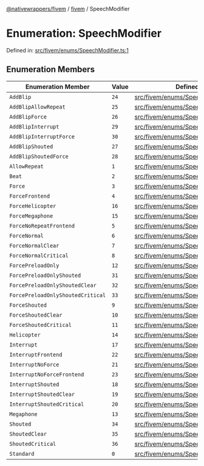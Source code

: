 [@nativewrappers/fivem](../../README.md) / [fivem](../README.md) / SpeechModifier

# Enumeration: SpeechModifier

Defined in: [src/fivem/enums/SpeechModifier.ts:1](https://github.com/nativewrappers/nativewrappers/blob/756c662f77d10717b10de50b84f2e02fa47719d1/src/fivem/enums/SpeechModifier.ts#L1)

## Enumeration Members

| Enumeration Member | Value | Defined in |
| ------ | ------ | ------ |
| <a id="addblip"></a> `AddBlip` | `24` | [src/fivem/enums/SpeechModifier.ts:26](https://github.com/nativewrappers/nativewrappers/blob/756c662f77d10717b10de50b84f2e02fa47719d1/src/fivem/enums/SpeechModifier.ts#L26) |
| <a id="addblipallowrepeat"></a> `AddBlipAllowRepeat` | `25` | [src/fivem/enums/SpeechModifier.ts:27](https://github.com/nativewrappers/nativewrappers/blob/756c662f77d10717b10de50b84f2e02fa47719d1/src/fivem/enums/SpeechModifier.ts#L27) |
| <a id="addblipforce"></a> `AddBlipForce` | `26` | [src/fivem/enums/SpeechModifier.ts:28](https://github.com/nativewrappers/nativewrappers/blob/756c662f77d10717b10de50b84f2e02fa47719d1/src/fivem/enums/SpeechModifier.ts#L28) |
| <a id="addblipinterrupt"></a> `AddBlipInterrupt` | `29` | [src/fivem/enums/SpeechModifier.ts:31](https://github.com/nativewrappers/nativewrappers/blob/756c662f77d10717b10de50b84f2e02fa47719d1/src/fivem/enums/SpeechModifier.ts#L31) |
| <a id="addblipinterruptforce"></a> `AddBlipInterruptForce` | `30` | [src/fivem/enums/SpeechModifier.ts:32](https://github.com/nativewrappers/nativewrappers/blob/756c662f77d10717b10de50b84f2e02fa47719d1/src/fivem/enums/SpeechModifier.ts#L32) |
| <a id="addblipshouted"></a> `AddBlipShouted` | `27` | [src/fivem/enums/SpeechModifier.ts:29](https://github.com/nativewrappers/nativewrappers/blob/756c662f77d10717b10de50b84f2e02fa47719d1/src/fivem/enums/SpeechModifier.ts#L29) |
| <a id="addblipshoutedforce"></a> `AddBlipShoutedForce` | `28` | [src/fivem/enums/SpeechModifier.ts:30](https://github.com/nativewrappers/nativewrappers/blob/756c662f77d10717b10de50b84f2e02fa47719d1/src/fivem/enums/SpeechModifier.ts#L30) |
| <a id="allowrepeat"></a> `AllowRepeat` | `1` | [src/fivem/enums/SpeechModifier.ts:3](https://github.com/nativewrappers/nativewrappers/blob/756c662f77d10717b10de50b84f2e02fa47719d1/src/fivem/enums/SpeechModifier.ts#L3) |
| <a id="beat"></a> `Beat` | `2` | [src/fivem/enums/SpeechModifier.ts:4](https://github.com/nativewrappers/nativewrappers/blob/756c662f77d10717b10de50b84f2e02fa47719d1/src/fivem/enums/SpeechModifier.ts#L4) |
| <a id="force"></a> `Force` | `3` | [src/fivem/enums/SpeechModifier.ts:5](https://github.com/nativewrappers/nativewrappers/blob/756c662f77d10717b10de50b84f2e02fa47719d1/src/fivem/enums/SpeechModifier.ts#L5) |
| <a id="forcefrontend"></a> `ForceFrontend` | `4` | [src/fivem/enums/SpeechModifier.ts:6](https://github.com/nativewrappers/nativewrappers/blob/756c662f77d10717b10de50b84f2e02fa47719d1/src/fivem/enums/SpeechModifier.ts#L6) |
| <a id="forcehelicopter"></a> `ForceHelicopter` | `16` | [src/fivem/enums/SpeechModifier.ts:18](https://github.com/nativewrappers/nativewrappers/blob/756c662f77d10717b10de50b84f2e02fa47719d1/src/fivem/enums/SpeechModifier.ts#L18) |
| <a id="forcemegaphone"></a> `ForceMegaphone` | `15` | [src/fivem/enums/SpeechModifier.ts:17](https://github.com/nativewrappers/nativewrappers/blob/756c662f77d10717b10de50b84f2e02fa47719d1/src/fivem/enums/SpeechModifier.ts#L17) |
| <a id="forcenorepeatfrontend"></a> `ForceNoRepeatFrontend` | `5` | [src/fivem/enums/SpeechModifier.ts:7](https://github.com/nativewrappers/nativewrappers/blob/756c662f77d10717b10de50b84f2e02fa47719d1/src/fivem/enums/SpeechModifier.ts#L7) |
| <a id="forcenormal"></a> `ForceNormal` | `6` | [src/fivem/enums/SpeechModifier.ts:8](https://github.com/nativewrappers/nativewrappers/blob/756c662f77d10717b10de50b84f2e02fa47719d1/src/fivem/enums/SpeechModifier.ts#L8) |
| <a id="forcenormalclear"></a> `ForceNormalClear` | `7` | [src/fivem/enums/SpeechModifier.ts:9](https://github.com/nativewrappers/nativewrappers/blob/756c662f77d10717b10de50b84f2e02fa47719d1/src/fivem/enums/SpeechModifier.ts#L9) |
| <a id="forcenormalcritical"></a> `ForceNormalCritical` | `8` | [src/fivem/enums/SpeechModifier.ts:10](https://github.com/nativewrappers/nativewrappers/blob/756c662f77d10717b10de50b84f2e02fa47719d1/src/fivem/enums/SpeechModifier.ts#L10) |
| <a id="forcepreloadonly"></a> `ForcePreloadOnly` | `12` | [src/fivem/enums/SpeechModifier.ts:14](https://github.com/nativewrappers/nativewrappers/blob/756c662f77d10717b10de50b84f2e02fa47719d1/src/fivem/enums/SpeechModifier.ts#L14) |
| <a id="forcepreloadonlyshouted"></a> `ForcePreloadOnlyShouted` | `31` | [src/fivem/enums/SpeechModifier.ts:33](https://github.com/nativewrappers/nativewrappers/blob/756c662f77d10717b10de50b84f2e02fa47719d1/src/fivem/enums/SpeechModifier.ts#L33) |
| <a id="forcepreloadonlyshoutedclear"></a> `ForcePreloadOnlyShoutedClear` | `32` | [src/fivem/enums/SpeechModifier.ts:34](https://github.com/nativewrappers/nativewrappers/blob/756c662f77d10717b10de50b84f2e02fa47719d1/src/fivem/enums/SpeechModifier.ts#L34) |
| <a id="forcepreloadonlyshoutedcritical"></a> `ForcePreloadOnlyShoutedCritical` | `33` | [src/fivem/enums/SpeechModifier.ts:35](https://github.com/nativewrappers/nativewrappers/blob/756c662f77d10717b10de50b84f2e02fa47719d1/src/fivem/enums/SpeechModifier.ts#L35) |
| <a id="forceshouted"></a> `ForceShouted` | `9` | [src/fivem/enums/SpeechModifier.ts:11](https://github.com/nativewrappers/nativewrappers/blob/756c662f77d10717b10de50b84f2e02fa47719d1/src/fivem/enums/SpeechModifier.ts#L11) |
| <a id="forceshoutedclear"></a> `ForceShoutedClear` | `10` | [src/fivem/enums/SpeechModifier.ts:12](https://github.com/nativewrappers/nativewrappers/blob/756c662f77d10717b10de50b84f2e02fa47719d1/src/fivem/enums/SpeechModifier.ts#L12) |
| <a id="forceshoutedcritical"></a> `ForceShoutedCritical` | `11` | [src/fivem/enums/SpeechModifier.ts:13](https://github.com/nativewrappers/nativewrappers/blob/756c662f77d10717b10de50b84f2e02fa47719d1/src/fivem/enums/SpeechModifier.ts#L13) |
| <a id="helicopter"></a> `Helicopter` | `14` | [src/fivem/enums/SpeechModifier.ts:16](https://github.com/nativewrappers/nativewrappers/blob/756c662f77d10717b10de50b84f2e02fa47719d1/src/fivem/enums/SpeechModifier.ts#L16) |
| <a id="interrupt"></a> `Interrupt` | `17` | [src/fivem/enums/SpeechModifier.ts:19](https://github.com/nativewrappers/nativewrappers/blob/756c662f77d10717b10de50b84f2e02fa47719d1/src/fivem/enums/SpeechModifier.ts#L19) |
| <a id="interruptfrontend"></a> `InterruptFrontend` | `22` | [src/fivem/enums/SpeechModifier.ts:24](https://github.com/nativewrappers/nativewrappers/blob/756c662f77d10717b10de50b84f2e02fa47719d1/src/fivem/enums/SpeechModifier.ts#L24) |
| <a id="interruptnoforce"></a> `InterruptNoForce` | `21` | [src/fivem/enums/SpeechModifier.ts:23](https://github.com/nativewrappers/nativewrappers/blob/756c662f77d10717b10de50b84f2e02fa47719d1/src/fivem/enums/SpeechModifier.ts#L23) |
| <a id="interruptnoforcefrontend"></a> `InterruptNoForceFrontend` | `23` | [src/fivem/enums/SpeechModifier.ts:25](https://github.com/nativewrappers/nativewrappers/blob/756c662f77d10717b10de50b84f2e02fa47719d1/src/fivem/enums/SpeechModifier.ts#L25) |
| <a id="interruptshouted"></a> `InterruptShouted` | `18` | [src/fivem/enums/SpeechModifier.ts:20](https://github.com/nativewrappers/nativewrappers/blob/756c662f77d10717b10de50b84f2e02fa47719d1/src/fivem/enums/SpeechModifier.ts#L20) |
| <a id="interruptshoutedclear"></a> `InterruptShoutedClear` | `19` | [src/fivem/enums/SpeechModifier.ts:21](https://github.com/nativewrappers/nativewrappers/blob/756c662f77d10717b10de50b84f2e02fa47719d1/src/fivem/enums/SpeechModifier.ts#L21) |
| <a id="interruptshoutedcritical"></a> `InterruptShoutedCritical` | `20` | [src/fivem/enums/SpeechModifier.ts:22](https://github.com/nativewrappers/nativewrappers/blob/756c662f77d10717b10de50b84f2e02fa47719d1/src/fivem/enums/SpeechModifier.ts#L22) |
| <a id="megaphone"></a> `Megaphone` | `13` | [src/fivem/enums/SpeechModifier.ts:15](https://github.com/nativewrappers/nativewrappers/blob/756c662f77d10717b10de50b84f2e02fa47719d1/src/fivem/enums/SpeechModifier.ts#L15) |
| <a id="shouted"></a> `Shouted` | `34` | [src/fivem/enums/SpeechModifier.ts:36](https://github.com/nativewrappers/nativewrappers/blob/756c662f77d10717b10de50b84f2e02fa47719d1/src/fivem/enums/SpeechModifier.ts#L36) |
| <a id="shoutedclear"></a> `ShoutedClear` | `35` | [src/fivem/enums/SpeechModifier.ts:37](https://github.com/nativewrappers/nativewrappers/blob/756c662f77d10717b10de50b84f2e02fa47719d1/src/fivem/enums/SpeechModifier.ts#L37) |
| <a id="shoutedcritical"></a> `ShoutedCritical` | `36` | [src/fivem/enums/SpeechModifier.ts:38](https://github.com/nativewrappers/nativewrappers/blob/756c662f77d10717b10de50b84f2e02fa47719d1/src/fivem/enums/SpeechModifier.ts#L38) |
| <a id="standard"></a> `Standard` | `0` | [src/fivem/enums/SpeechModifier.ts:2](https://github.com/nativewrappers/nativewrappers/blob/756c662f77d10717b10de50b84f2e02fa47719d1/src/fivem/enums/SpeechModifier.ts#L2) |
